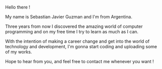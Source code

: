 Hello there !

My name is Sebastian Javier Guzman and I'm from Argentina.

Three years from now I discovered the amazing world of computer programming and on my free time I try to learn as much as I can.

With the intention of making a career change and get into the world of technology and development, I'm gonna start coding and uploading some of my works.

Hope to hear from you, and feel free to contact me whenever you want !


